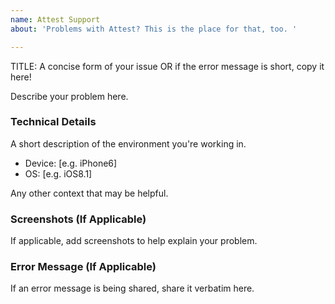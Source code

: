 ```yaml
---
name: Attest Support
about: 'Problems with Attest? This is the place for that, too. '

---
```


TITLE: A concise form of your issue OR if the error message is short, copy it here!

Describe your problem here.

### Technical Details

A short description of the environment you're working in.
 - Device: [e.g. iPhone6]
 - OS: [e.g. iOS8.1]

Any other context that may be helpful.

### Screenshots (If Applicable)
If applicable, add screenshots to help explain your problem.

### Error Message (If Applicable)
If an error message is being shared, share it verbatim here.
